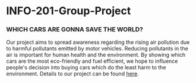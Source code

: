 # INFO-201-Group-Project

### WHICH CARS ARE GONNA SAVE THE WORLD?

Our project aims to spread awareness regarding the rising air pollution due to harmful pollutants emitted by motor vehicles. Reducing pollutants in the air is important for human health and the environment. By showing which cars are the most eco-friendly and fuel efficient, we hope to influence people's decision into buying cars which do the least harm to the environment. Details to our project can be found [here](https://github.com/BrianDarmitzel/INFO-201-Group-Project.wiki.git).
